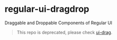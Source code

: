 # regular-ui-dragdrop

Draggable and Droppable Components of Regular UI

> This repo is deprecated, please check [ui-drag](https://github.com/regular-ui/ui-drag).
